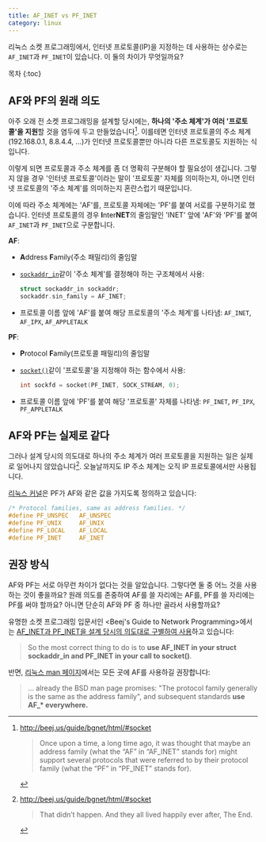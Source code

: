 ```yaml
---
title: AF_INET vs PF_INET
category: linux
---
```


리눅스 소켓 프로그래밍에서, 인터넷 프로토콜(IP)을 지정하는 데 사용하는 상수로는 `AF_INET`과 `PF_INET`이 있습니다. 이 둘의 차이가 무엇일까요?

목차
{:toc}

## AF와 PF의 원래 의도

아주 오래 전 소켓 프로그래밍을 설계할 당시에는, **하나의 '주소 체계'가 여러 '프로토콜'을 지원**할 것을 염두에 두고 만들었습니다[^bgnet-1]. 이를테면 인터넷 프로토콜의 주소 체계(192.168.0.1, 8.8.4.4, ...)가 인터넷 프로토콜뿐만 아니라 다른 프로토콜도 지원하는 식입니다.

[^bgnet-1]:
    <http://beej.us/guide/bgnet/html/#socket>

    > Once upon a time, a long time ago, it was thought that maybe an address family (what the “AF” in “AF_INET” stands for) might support several protocols that were referred to by their protocol family (what the “PF” in “PF_INET” stands for).

이렇게 되면 프로토콜과 주소 체계를 좀 더 명확히 구분해야 할 필요성이 생깁니다. 그렇지 않을 경우 '인터넷 프로토콜'이라는 말이 '프로토콜' 자체를 의미하는지, 아니면 인터넷 프로토콜의 '주소 체계'를 의미하는지 혼란스럽기 때문입니다.

이에 따라 주소 체계에는 'AF'를, 프로토콜 자체에는 'PF'를 붙여 서로를 구분하기로 했습니다. 인터넷 프로토콜의 경우 **I**nter**NET**의 줄임말인 'INET' 앞에 'AF'와 'PF'를 붙여 `AF_INET`과 `PF_INET`으로 구분합니다.

**AF**:
- **A**ddress **F**amily(주소 패밀리)의 줄임말
- [`sockaddr_in`](http://man7.org/linux/man-pages/man7/ip.7.html)같이 '주소 체계'를 결정해야 하는 구조체에서 사용:

  ```c
  struct sockaddr_in sockaddr;
  sockaddr.sin_family = AF_INET;
  ```
- 프로토콜 이름 앞에 'AF'를 붙여 해당 프로토콜의 '주소 체계'를 나타냄: `AF_INET`, `AF_IPX`, `AF_APPLETALK`

**PF**:
- **P**rotocol **F**amily(프로토콜 패밀리)의 줄임말
- [`socket()`](http://man7.org/linux/man-pages/man2/socket.2.html)같이 '프로토콜'을 지정해야 하는 함수에서 사용:

  ```c
  int sockfd = socket(PF_INET, SOCK_STREAM, 0);
  ```
- 프로토콜 이름 앞에 'PF'를 붙여 해당 '프로토콜' 자체를 나타냄: `PF_INET`, `PF_IPX`, `PF_APPLETALK`

## AF와 PF는 실제로 같다

그러나 설계 당시의 의도대로 하나의 주소 체계가 여러 프로토콜을 지원하는 일은 실제로 일어나지 않았습니다[^bgnet-2]. 오늘날까지도 IP 주소 체계는 오직 IP 프로토콜에서만 사용됩니다.

[^bgnet-2]:
    <http://beej.us/guide/bgnet/html/#socket>

    > That didn’t happen. And they all lived happily ever after, The End.

[리눅스 커널](https://github.com/torvalds/linux/blob/26bc672134241a080a83b2ab9aa8abede8d30e1c/include/linux/socket.h#L215-L219)은 PF가 AF와 같은 값을 가지도록 정의하고 있습니다:

```c
/* Protocol families, same as address families. */
#define PF_UNSPEC	AF_UNSPEC
#define PF_UNIX		AF_UNIX
#define PF_LOCAL	AF_LOCAL
#define PF_INET		AF_INET
```

## 권장 방식

AF와 PF는 서로 아무런 차이가 없다는 것을 알았습니다. 그렇다면 둘 중 어느 것을 사용하는 것이 좋을까요? 원래 의도를 존중하여 AF를 쓸 자리에는 AF를, PF를 쓸 자리에는 PF를 써야 할까요? 아니면 단순히 AF와 PF 중 하나만 골라서 사용할까요?

유명한 소켓 프로그래밍 입문서인 <Beej's Guide to Network Programming>에서는 [AF_INET과 PF_INET을 설계 당시의 의도대로 구별하여 사용](http://beej.us/guide/bgnet/html/#socket)하고 있습니다:

> So the most correct thing to do is to **use AF_INET in your struct sockaddr_in and PF_INET in your call to socket()**.

반면, [리눅스 man 페이지](http://man7.org/linux/man-pages/man2/socket.2.html#NOTES)에서는 모든 곳에 AF를 사용하길 권장합니다:

> ... already the BSD man page promises: "The protocol family generally is the same as the address family", and subsequent standards **use AF_\* everywhere.**
